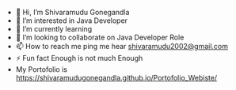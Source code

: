 - 👋 Hi, I’m Shivaramudu Gonegandla
- 👀 I’m interested in Java Developer
- 🌱 I’m currently learning
- 💞️ I’m looking to collaborate on Java Developer Role
- 📫 How to reach me ping me hear shivaramudu2002@gmail.com
- ⚡ Fun fact Enough is not much Enough
- My Portofolio is https://shivaramudugonegandla.github.io/Portofolio_Webiste/

